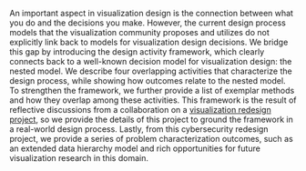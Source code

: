 An important aspect in visualization design is the connection between what you do and the decisions you make. However, the current design process models that the visualization community proposes and utilizes do not explicitly link back to models for visualization design decisions. We bridge this gap by introducing the design activity framework, which clearly connects back to a well-known decision model for visualization design: the nested model. We describe four overlapping activities that characterize the design process, while showing how outcomes relate to the nested model. To strengthen the framework, we further provide a list of exemplar methods and how they overlap among these activities. This framework is the result of reflective discussions from a collaboration on a [visualization redesign project](../cybersecurity-redesign), so we provide the details of this project to ground the framework in a real-world design process. Lastly, from this cybersecurity redesign project, we provide a series of problem characterization outcomes, such as an extended data hierarchy model and rich opportunities for future visualization research in this domain.
